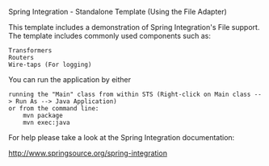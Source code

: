 Spring Integration - Standalone Template (Using the File Adapter)

This template includes a demonstration of Spring Integration's File support. The template includes commonly used components such as:

    Transformers
    Routers
    Wire-taps (For logging)

You can run the application by either

    running the "Main" class from within STS (Right-click on Main class --> Run As --> Java Application)
    or from the command line:
        mvn package
        mvn exec:java

For help please take a look at the Spring Integration documentation:

http://www.springsource.org/spring-integration
